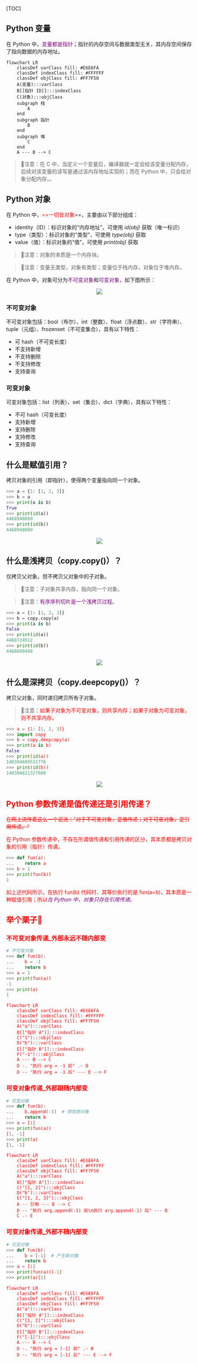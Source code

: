 <!-- @title: 【Python】Python 可变对象和不可变对象 -->
<!-- @date: 2021-10-27 15:53:12 -->
<!-- @author: Zhang Jinbao -->

[TOC]

## Python 变量

在 Python 中，<font color="purple">变量都是指针</font>；指针的内存空间与数据类型无关，其内存空间保存了指向数据的内存地址。

```mermaid
flowchart LR
    classDef varClass fill: #E6E6FA
    classDef indexClass fill: #FFFFFF
    classDef objClass fill: #FF7F50
    A(变量):::varClass
    B[[指针 ID]]:::indexClass
    C(对象):::objClass
    subgraph 栈
        A
    end
    subgraph 指针
        B
    end
    subgraph 堆
        C
    end
    A --- B --> C
```

> 💬注意：在 C 中，当定义一个变量后，编译器就一定会给该变量分配内存，后续对该变量的读写是通过该内存地址实现的；而在 Python 中，只会给对象分配内存，。

 

## Python 对象

在 Python 中，<font color="red">==一切皆对象</font>==，主要由以下部分组成：

- identity（ID）：标识对象的“内存地址”，可使用 *id(obj)* 获取（唯一标识）
- type（类型）：标识对象的“类型”，可使用 *type(obj)* 获取
- value（值）：标识对象的“值”，可使用 *print(obj)* 获取

> 💬注意：对象的本质是一个内存块。

> 💬注意：变量无类型，对象有类型；变量位于栈内存，对象位于堆内存。

在 Python 中，对象可分为<font color="purple">不可变对象</font>和<font color="purple">可变对象</font>，如下图所示：

<div align="center">
<img src="https://img-blog.csdnimg.cn/201901142207438.png" name="Python 对象">
</div>


### 不可变对象

不可变对象包括：bool（布尔）、int（整数）、float（浮点数）、str（字符串）、tuple（元组）、frozenset（不可变集合），具有以下特性：

- 可 hash（不可变长度）
- 不支持新增
- 不支持删除
- 不支持修改
- 支持查询



### 可变对象

可变对象包括：list（列表）、set（集合）、dict（字典），具有以下特性：

- 不可 hash（可变长度）
- 支持新增
- 支持删除
- 支持修改
- 支持查询



## 什么是赋值引用？

拷贝对象的引用（即指针），使得两个变量指向同一个对象。

```python
>>> a = {1: [1, 2, 3]}
>>> b = a
>>> print(a is b)
True
>>> print(id(a))
4468940880
>>> print(id(b))
4468940880
```

<div align="center">
<img src="https://www.runoob.com/wp-content/uploads/2017/03/1489720931-7116-4AQC6.png" name="赋值引用" />
</div>


## 什么是浅拷贝（copy.copy()）？

仅拷贝父对象，但不拷贝父对象中的子对象。

> 💬注意：子对象共享内存，指向同一个对象。

> 💬注意：<font color="purple">有序序列切片是一个浅拷贝过程</font>。

```python
>>> a = {1: [1, 2, 3]}
>>> b = copy.copy(a)
>>> print(a is b)
False
>>> print(id(a))
4468724912
>>> print(id(b))
4468689448
```

<div align="center">
<img src="https://www.runoob.com/wp-content/uploads/2017/03/1489720930-6827-Vtk4m.png" name="浅拷贝" />
</div>


## 什么是深拷贝（copy.deepcopy()）？

拷贝父对象，同时递归拷贝所有子对象。

> 💬注意</font>：<font color="red">如果子对象为不可变对象，则共享内存；如果子对象为可变对象，则不共享内存。

```python
>>> a = {1: [1, 2, 3]}
>>> import copy
>>> b = copy.deepcopy(a)
>>> print(a is b)
False
>>> print(id(a))
140394609531776
>>> print(id(b))
140394611327680
```

<div align="center">
<img src="https://www.runoob.com/wp-content/uploads/2017/03/1489720930-5882-BO4qO.png" name="深拷贝" />
</div>



## Python 参数传递是值传递还是引用传递？

~~在网上流传着这么一个说法：“对于不可变对象，是值传递；对于可变对象，是引用传递。“~~

在 Python 参数传递中，不存在所谓值传递和引用传递的区分，其本质都是拷贝对象的引用（指针）传递。

```python
>>> def fun(a):
...    return a
>>> b = 1
>>> print(fun(b))
1
```

如上述代码所示，在执行 fun(b) 代码时、其等价执行的是 fun(a=b)，其本质是一种赋值引用；所以<font color="purple">*在 Python 中，对象只存在引用传递。</font>*




## 举个栗子🌰

### 不可变对象传递\_外部永远不随内部变

```python
# 不可变对象
>>> def fun(b):
...    b = -1
...    return b
>>> a = 1
>>> print(fun(a))
-1
>>> print(a)
1
```

```mermaid
flowchart LR
    classDef varClass fill: #E6E6FA
    classDef indexClass fill: #FFFFFF
    classDef objClass fill: #FF7F50
    A("a"):::varClass
    B[["指针 A"]]:::indexClass
    C("1"):::objClass
    D("b"):::varClass
    E[["指针 B"]]:::indexClass
    F("-1"):::objClass
    A --- B --> C
    D -. "执行 arg = -1 前" .- B
    D -- "执行 arg = -1 后" --- E --> F
```



### 可变对象传递\_外部跟随内部变

```python
# 可变对象
>>> def fun(b):
...    b.append(-1)  # 修改原对象
...    return b
>>> a = [1]
>>> print(fun(a))
[1, -1]
>>> print(a)
[1, -1]
```

```mermaid
flowchart LR
    classDef varClass fill: #E6E6FA
    classDef indexClass fill: #FFFFFF
    classDef objClass fill: #FF7F50
    A("a"):::varClass
    B[["指针 A"]]:::indexClass
    C("[1, 2]"):::objClass
    D("b"):::varClass
    E("[1, 2, 3]"):::objClass
    A -- 引用 --- B --> C
    D -- "执行 arg.append(-1) 前\n执行 arg.append(-1) 后" --- B
    C .- E
```



### 可变对象传递\_外部不随内部变

```python
# 可变对象
>>> def fun(b):
...    b = [-1]  # 产生新对象
...    return b
>>> a = [1]
>>> print(fun(a))[-1]
>>> print(a)[1]
```

```mermaid
flowchart LR
    classDef varClass fill: #E6E6FA
    classDef indexClass fill: #FFFFFF
    classDef objClass fill: #FF7F50
    A("a"):::varClass
    B[["指针 A"]]:::indexClass
    C("[1, 2]"):::objClass
    D("b"):::varClass
    E[["指针 B"]]:::indexClass
    F("[-1]"):::objClass
    A --- B --> C
    D -. "执行 arg = [-1] 前" .- B
    D -- "执行 arg = [-1] 后" --- E --> F
```